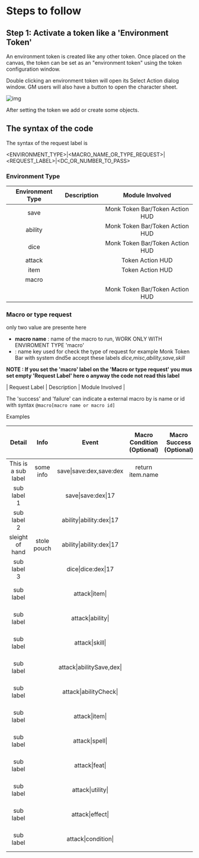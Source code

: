 
# Steps to follow

## Step 1: Activate a token like a 'Environment Token'

An environment token is created like any other token. Once placed on the canvas, the token can be set as an "environment token" using the token configuration window.

Double clicking an environment token will open its Select Action dialog window. GM users will also have a button to open the character sheet.

![img](../img/steps/step1.png)

After setting the token we add or create some objects.

## The syntax of the code

The syntax of the request label is

<ENVIRONMENT_TYPE>|<MACRO_NAME_OR_TYPE_REQUEST>|<REQUEST_LABEL>|<DC_OR_NUMBER_TO_PASS>

### Environment Type

| Environment Type | Description                | Module Involved       |
|:----------------:|:--------------------------:|:---------------------:|
| save             |                            | Monk Token Bar/Token Action HUD        |
| ability          |                            | Monk Token Bar/Token Action HUD        |
| dice             |                            | Monk Token Bar/Token Action HUD        |
| attack           |                            | Token Action HUD      |
| item             |                            | Token Action HUD                       |
| macro            |                            |                       |
| <EMPTY LABEL>    |                            | Monk Token Bar/Token Action HUD        |

### Macro or type request

only two value are presente here

- **macro name** : name of the macro to run, WORK ONLY WITH ENVIROMENT TYPE 'macro'
- **<MODULE LABEL TYPE>** : name key used for check the type of request for example Monk Token Bar with system dnd5e accept these labels _dice,misc,ability,save,skill_   

**NOTE : If you set the 'macro' label on the 'Macro or type request' you mus set empty 'Request Label' here o anyway the code not read this label**

| Request Label | Description                | Module Involved       |



The 'success' and 'failure' can indicate a external macro by is name or id with syntax `@macro[macro name or macro id]`

Examples

| Detail | Info | Event | Macro Condition (Optional) | Macro Success (Optional) | Macro Failure (Optional) | Module Involved (only info) |
|:-------------------:|:----------:|:----------------------:|:----------------:|:----:|:----:|:--------:|
| This is a sub label | some info  | save\|save:dex,save:dex | return item.name |  |  | Monk Token Bar   |
| sub label 1         |            | save\|save:dex\|17       |                  |  |  | Monk Token Bar   |
| sub label 2         |            | ability\|ability:dex\|17 |                  |  |  | Monk Token Bar   |
| sleight of hand     | stole pouch| ability\|ability:dex\|17 |                  |  |  | Monk Token Bar   |
| sub label 3         |            | dice\|dice:dex\|17       |                  |  |  | Monk Token Bar   |
| sub label           |            | attack\|item\|           |                  |  |  | Token Action HUD |
| sub label           |            | attack\|ability\|        |                  |  |  | Token Action HUD |
| sub label           |            | attack\|skill\|          |                  |  |  | Token Action HUD |
| sub label           |            | attack\|abilitySave,dex\||                  |  |  | Token Action HUD |
| sub label           |            | attack\|abilityCheck\|   |                  |  |  | Token Action HUD |
| sub label           |            | attack\|item\|           |                  |  |  | Token Action HUD |
| sub label           |            | attack\|spell\|          |                  |  |  | Token Action HUD |
| sub label           |            | attack\|feat\|           |                  |  |  | Token Action HUD |
| sub label           |            | attack\|utility\|        |                  |  |  | Token Action HUD |
| sub label           |            | attack\|effect\|         |                  |  |  | Token Action HUD |
| sub label           |            | attack\|condition\|      |                  |  |  | Token Action HUD |
